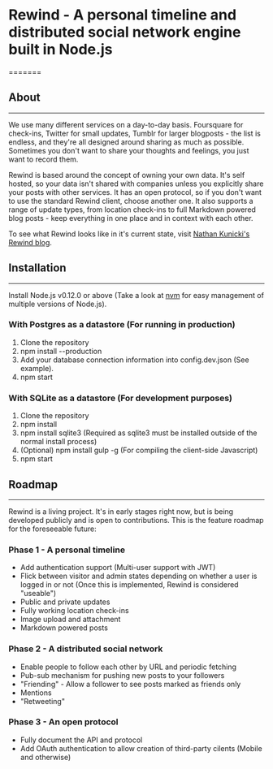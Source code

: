 # Rewind - A personal timeline and distributed social network engine built in Node.js
=======

## About
-------

We use many different services on a day-to-day basis. Foursquare for check-ins, Twitter for small updates, Tumblr for larger blogposts - the list is endless, and they're all designed around sharing as much as possible. Sometimes you don't want to share your thoughts and feelings, you just want to record them.
  
Rewind is based around the concept of owning your own data. It's self hosted, so your data isn't shared with companies unless you explicitly share your posts with other services. It has an open protocol, so if you don't want to use the standard Rewind client, choose another one. It also supports a range of update types, from location check-ins to full Markdown powered blog posts - keep everything in one place and in context with each other.

To see what Rewind looks like in it's current state, visit [Nathan Kunicki's Rewind blog](http://rewind.nathankunicki.com).

## Installation
-------

Install Node.js v0.12.0 or above (Take a look at [nvm](https://github.com/creationix/nvm) for easy management of multiple versions of Node.js).

### With Postgres as a datastore (For running in production)

1. Clone the repository
2. npm install --production
2. Add your database connection information into config.dev.json (See example).
3. npm start

### With SQLite as a datastore (For development purposes)

1. Clone the repository
2. npm install
3. npm install sqlite3 (Required as sqlite3 must be installed outside of the normal install process)
4. (Optional) npm install gulp -g (For compiling the client-side Javascript)
5. npm start

## Roadmap
-------

Rewind is a living project. It's in early stages right now, but is being developed publicly and is open to contributions. This is the feature roadmap for the foreseeable future:

### Phase 1 - A personal timeline

* Add authentication support (Multi-user support with JWT)
* Flick between visitor and admin states depending on whether a user is logged in or not (Once this is implemented, Rewind is considered "useable")
* Public and private updates
* Fully working location check-ins
* Image upload and attachment
* Markdown powered posts

### Phase 2 - A distributed social network

* Enable people to follow each other by URL and periodic fetching
* Pub-sub mechanism for pushing new posts to your followers
* "Friending" - Allow a follower to see posts marked as friends only
* Mentions
* "Retweeting"

### Phase 3 - An open protocol

* Fully document the API and protocol
* Add OAuth authentication to allow creation of third-party cilents (Mobile and otherwise)
